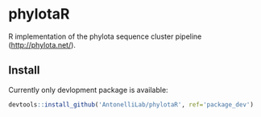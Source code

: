 # phylotaR

R implementation of the phylota sequence cluster pipeline (http://phylota.net/).

## Install
Currently only devlopment package is available:

```r
devtools::install_github('AntonelliLab/phylotaR', ref='package_dev')
```
